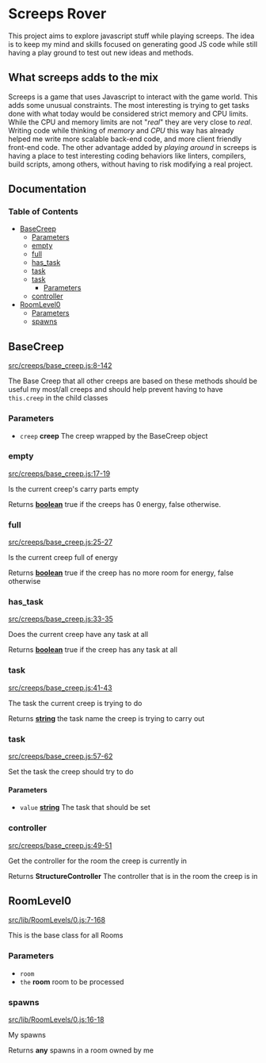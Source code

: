 # Screeps Rover

This project aims to explore javascript stuff while playing screeps. The idea is
to keep my mind and skills focused on generating good JS code while still having
a play ground to test out new ideas and methods.

## What screeps adds to the mix

Screeps is a game that uses Javascript to interact with the game world. This
adds some unusual constraints. The most interesting is trying to get tasks done
with what today would be considered strict memory and CPU limits. While the CPU
and memory limits are not "_real_" they are very close to _real_. Writing code
while thinking of _memory_ and _CPU_ this way has already helped me write more
scalable back-end code, and more client friendly front-end code. The other
advantage added by _playing around_ in screeps is having a place to test
interesting coding behaviors like linters, compilers, build scripts, among
others, without having to risk modifying a real project.

## Documentation
<!-- Generated by documentation.js. Update this documentation by updating the source code. -->

### Table of Contents

*   [BaseCreep][1]
    *   [Parameters][2]
    *   [empty][3]
    *   [full][4]
    *   [has\_task][5]
    *   [task][6]
    *   [task][7]
        *   [Parameters][8]
    *   [controller][9]
*   [RoomLevel0][10]
    *   [Parameters][11]
    *   [spawns][12]

## BaseCreep

[src/creeps/base\_creep.js:8-142][13]

The Base Creep that all other creeps are based on
these methods should be useful my most/all creeps and should
help prevent having to have `this.creep` in the child classes

### Parameters

*   `creep` **creep** The creep wrapped by the BaseCreep object

### empty

[src/creeps/base\_creep.js:17-19][14]

Is the current creep's carry parts empty

Returns **[boolean][15]** true if the creeps has 0 energy, false otherwise.

### full

[src/creeps/base\_creep.js:25-27][16]

Is the current creep full of energy

Returns **[boolean][15]** true if the creep has no more room for energy, false otherwise

### has\_task

[src/creeps/base\_creep.js:33-35][17]

Does the current creep have any task at all

Returns **[boolean][15]** true if the creep has any task at all

### task

[src/creeps/base\_creep.js:41-43][18]

The task the current creep is trying to do

Returns **[string][19]** the task name the creep is trying to carry out

### task

[src/creeps/base\_creep.js:57-62][20]

Set the task the creep should try to do

#### Parameters

*   `value` **[string][19]** The task that should be set

### controller

[src/creeps/base\_creep.js:49-51][21]

Get the controller for the room the creep is currently in

Returns **StructureController** The controller that is in the room the creep is in

## RoomLevel0

[src/lib/RoomLevels/0.js:7-168][22]

This is the base class for all Rooms

### Parameters

*   `room` &#x20;
*   `the` **room** room to be processed

### spawns

[src/lib/RoomLevels/0.js:16-18][23]

My spawns

Returns **any** spawns in a room owned by me

[1]: #basecreep

[2]: #parameters

[3]: #empty

[4]: #full

[5]: #has_task

[6]: #task

[7]: #task-1

[8]: #parameters-1

[9]: #controller

[10]: #roomlevel0

[11]: #parameters-2

[12]: #spawns

[13]: https://github.com/coteyr/screeps-rover/blob/1556506b978f4edc5e26e1da72645d8a6390ee39/src/creeps/base_creep.js#L8-L142 "Source code on GitHub"

[14]: https://github.com/coteyr/screeps-rover/blob/1556506b978f4edc5e26e1da72645d8a6390ee39/src/creeps/base_creep.js#L17-L19 "Source code on GitHub"

[15]: https://developer.mozilla.org/docs/Web/JavaScript/Reference/Global_Objects/Boolean

[16]: https://github.com/coteyr/screeps-rover/blob/1556506b978f4edc5e26e1da72645d8a6390ee39/src/creeps/base_creep.js#L25-L27 "Source code on GitHub"

[17]: https://github.com/coteyr/screeps-rover/blob/1556506b978f4edc5e26e1da72645d8a6390ee39/src/creeps/base_creep.js#L33-L35 "Source code on GitHub"

[18]: https://github.com/coteyr/screeps-rover/blob/1556506b978f4edc5e26e1da72645d8a6390ee39/src/creeps/base_creep.js#L41-L43 "Source code on GitHub"

[19]: https://developer.mozilla.org/docs/Web/JavaScript/Reference/Global_Objects/String

[20]: https://github.com/coteyr/screeps-rover/blob/1556506b978f4edc5e26e1da72645d8a6390ee39/src/creeps/base_creep.js#L57-L62 "Source code on GitHub"

[21]: https://github.com/coteyr/screeps-rover/blob/1556506b978f4edc5e26e1da72645d8a6390ee39/src/creeps/base_creep.js#L49-L51 "Source code on GitHub"

[22]: https://github.com/coteyr/screeps-rover/blob/1556506b978f4edc5e26e1da72645d8a6390ee39/src/lib/RoomLevels/0.js#L7-L168 "Source code on GitHub"

[23]: https://github.com/coteyr/screeps-rover/blob/1556506b978f4edc5e26e1da72645d8a6390ee39/src/lib/RoomLevels/0.js#L16-L18 "Source code on GitHub"

